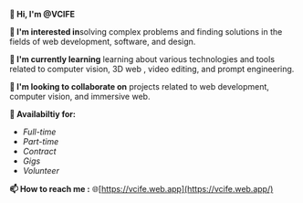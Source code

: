 **👋 Hi, I'm @VCIFE**

**👀 I'm interested in**solving complex problems and finding solutions in the fields of web development, software, and design.

**🌱 I'm currently learning** learning about various technologies and tools related to computer vision, 3D web , video editing, and prompt engineering.

**💞️ I'm looking to collaborate on** projects related to web development, computer vision, and immersive web.


**💼 Availabiltiy for:**
 - *Full-time*
 - *Part-time*
 - *Contract*
 - *Gigs*
 - *Volunteer* 

**📫 How to reach me :**
🌐[https://vcife.web.app](https://vcife.web.app/)

<!---
VCIFE/VCIFE is a ✨ special ✨ repository because its `README.md` (this file) appears on your GitHub profile.
You can click the Preview link to take a look at your changes.
--->

